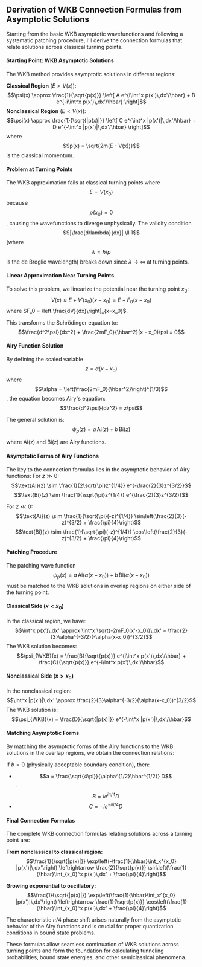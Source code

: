 ## Derivation of WKB Connection Formulas from Asymptotic Solutions

Starting from the basic WKB asymptotic wavefunctions and following a systematic patching procedure, I'll derive the connection formulas that relate solutions across classical turning points.
#### Starting Point: WKB Asymptotic Solutions

The WKB method provides asymptotic solutions in different regions:

**Classical Region** ($E > V(x)$):
$$\psi(x) \approx \frac{1}{\sqrt{p(x)}} \left[ A e^{i\int^x p(x')\,dx'/\hbar} + B e^{-i\int^x p(x')\,dx'/\hbar} \right]$$
**Nonclassical Region** ($E < V(x)$):
$$\psi(x) \approx \frac{1}{\sqrt{|p(x)|}} \left[ C e^{\int^x |p(x')|\,dx'/\hbar} + D e^{-\int^x |p(x')|\,dx'/\hbar} \right]$$
where $$p(x) = \sqrt{2m(E - V(x))}$$ is the classical momentum.
#### Problem at Turning Points
The WKB approximation fails at classical turning points where $$E = V(x_0)$$ because $$p(x_0) = 0$$, causing the wavefunctions to diverge unphysically. The validity condition $$|\frac{d\lambda}{dx}| \ll 1$$ (where $$\lambda = \hbar/p$$ is the de Broglie wavelength) breaks down since $\lambda \to \infty$ at turning points.
#### Linear Approximation Near Turning Points
To solve this problem, we linearize the potential near the turning point $x_0$:
$$V(x) \approx E + V'(x_0)(x - x_0) = E + F_0(x - x_0)$$
where $F_0 = \left.\frac{dV}{dx}\right|_{x=x_0}$.

This transforms the Schrödinger equation to:
$$\frac{d^2\psi}{dx^2} + \frac{2mF_0}{\hbar^2}(x - x_0)\psi = 0$$
#### Airy Function Solution
By defining the scaled variable $$z = \alpha(x - x_0)$$ where $$\alpha = \left(\frac{2mF_0}{\hbar^2}\right)^{1/3}$$, the equation becomes Airy's equation:
$$\frac{d^2\psi}{dz^2} = z\psi$$

The general solution is:
$$\psi_p(z) = a\,\text{Ai}(z) + b\,\text{Bi}(z)$$

where Ai(z) and Bi(z) are Airy functions.
#### Asymptotic Forms of Airy Functions
The key to the connection formulas lies in the asymptotic behavior of Airy functions:
For $z \gg 0$:
$$\text{Ai}(z) \sim \frac{1}{2\sqrt{\pi}z^{1/4}} e^{-\frac{2}{3}z^{3/2}}$$
$$\text{Bi}(z) \sim \frac{1}{\sqrt{\pi}z^{1/4}} e^{\frac{2}{3}z^{3/2}}$$

For $z \ll 0$:
$$\text{Ai}(z) \sim \frac{1}{\sqrt{\pi}(-z)^{1/4}} \sin\left(\frac{2}{3}(-z)^{3/2} + \frac{\pi}{4}\right)$$
$$\text{Bi}(z) \sim \frac{1}{\sqrt{\pi}(-z)^{1/4}} \cos\left(\frac{2}{3}(-z)^{3/2} + \frac{\pi}{4}\right)$$
#### Patching Procedure
The patching wave function $$\psi_p(x) = a\,\text{Ai}(\alpha(x-x_0)) + b\,\text{Bi}(\alpha(x-x_0))$$ must be matched to the WKB solutions in overlap regions on either side of the turning point.
#### Classical Side ($x < x_0$)
In the classical region, we have:
$$\int^x p(x')\,dx' \approx \int^x \sqrt{-2mF_0(x'-x_0)}\,dx' = \frac{2}{3}\alpha^{-3/2}(-\alpha(x-x_0))^{3/2}$$
The WKB solution becomes:
$$\psi_{WKB}(x) = \frac{B}{\sqrt{p(x)}} e^{i\int^x p(x')\,dx'/\hbar} + \frac{C}{\sqrt{p(x)}} e^{-i\int^x p(x')\,dx'/\hbar}$$

#### Nonclassical Side ($x > x_0$)
In the nonclassical region:
$$\int^x |p(x')|\,dx' \approx \frac{2}{3}\alpha^{-3/2}(\alpha(x-x_0))^{3/2}$$
The WKB solution is:
$$\psi_{WKB}(x) = \frac{D}{\sqrt{|p(x)|}} e^{-\int^x |p(x')|\,dx'/\hbar}$$
#### Matching Asymptotic Forms
By matching the asymptotic forms of the Airy functions to the WKB solutions in the overlap regions, we obtain the connection relations:

If $b = 0$ (physically acceptable boundary condition), then:
- $$a = \frac{\sqrt{4\pi}}{\alpha^{1/2}\hbar^{1/2}} D$$- $$B = ie^{i\pi/4}D$$
- $$C = -ie^{-i\pi/4}D$$
#### Final Connection Formulas

The complete WKB connection formulas relating solutions across a turning point are:

**From nonclassical to classical region:**
$$\frac{1}{\sqrt{|p(x)|}} \exp\left(-\frac{1}{\hbar}\int_x^{x_0} |p(x')|\,dx'\right) \leftrightarrow \frac{2}{\sqrt{p(x)}} \sin\left(\frac{1}{\hbar}\int_{x_0}^x p(x')\,dx' + \frac{\pi}{4}\right)$$

**Growing exponential to oscillatory:**
$$\frac{1}{\sqrt{|p(x)|}} \exp\left(\frac{1}{\hbar}\int_x^{x_0} |p(x')|\,dx'\right) \leftrightarrow \frac{1}{\sqrt{p(x)}} \cos\left(\frac{1}{\hbar}\int_{x_0}^x p(x')\,dx' + \frac{\pi}{4}\right)$$

The characteristic $\pi/4$ phase shift arises naturally from the asymptotic behavior of the Airy functions and is crucial for proper quantization conditions in bound state problems.

These formulas allow seamless continuation of WKB solutions across turning points and form the foundation for calculating tunneling probabilities, bound state energies, and other semiclassical phenomena.
